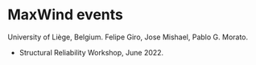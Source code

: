 # MaxWind events

University of Liège, Belgium.
Felipe Giro, Jose Mishael, Pablo G. Morato.

- Structural Reliability Workshop, June 2022.

